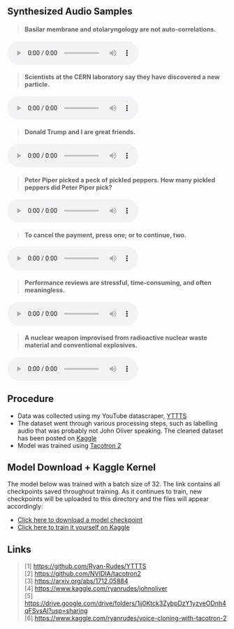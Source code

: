 ## Synthesized Audio Samples

> #### Basilar membrane and otolaryngology are not auto-correlations.
<audio controls=""><source src="samples/1.wav"></audio>

> #### Scientists at the CERN laboratory say they have discovered a new particle.
<audio controls=""><source src="samples/2.wav"></audio>

> #### Donald Trump and I are great friends.
<audio controls=""><source src="samples/3.wav"></audio>

> #### Peter Piper picked a peck of pickled peppers. How many pickled peppers did Peter Piper pick?
<audio controls=""><source src="samples/4.wav"></audio>

> #### To cancel the payment, press one; or to continue, two.
<audio controls=""><source src="samples/5.wav"></audio>

> #### Performance reviews are stressful, time-consuming, and often meaningless.
<audio controls=""><source src="samples/6.wav"></audio>

> #### A nuclear weapon improvised from radioactive nuclear waste material and conventional explosives.
<audio controls=""><source src="samples/7.wav"></audio>

## Procedure
* Data was collected using my YouTube datascraper, [YTTTS](https://github.com/Ryan-Rudes/YTTTS)
* The dataset went through various processing steps, such as labelling audio that was probably not John Oliver speaking. The cleaned dataset has been posted on [Kaggle](https://www.kaggle.com/ryanrudes/johnoliver)
* Model was trained using [Tacotron 2](https://github.com/NVIDIA/tacotron2)

## Model Download + Kaggle Kernel
The model below was trained with a batch size of 32. The link contains all checkpoints saved throughout training. As it continues to train, new checkpoints will be uploaded to this directory and the files will appear accordingly:

* [Click here to download a model checkpoint](https://drive.google.com/drive/folders/1jj0Ktck3ZybpDzY1yzveODnh4qFSvsAl?usp=sharing)
* [Click here to train it yourself on Kaggle](https://www.kaggle.com/ryanrudes/voice-cloning-with-tacotron-2)

## Links
> [1] https://github.com/Ryan-Rudes/YTTTS \
> [2] https://github.com/NVIDIA/tacotron2 \
> [3] https://arxiv.org/abs/1712.05884 \
> [4] https://www.kaggle.com/ryanrudes/johnoliver \
> [5] https://drive.google.com/drive/folders/1jj0Ktck3ZybpDzY1yzveODnh4qFSvsAl?usp=sharing \
> [6] https://www.kaggle.com/ryanrudes/voice-cloning-with-tacotron-2
